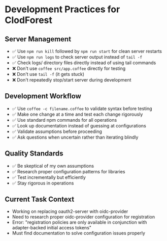 # Development Practices for ClodForest

## Server Management
- ✅ Use `npm run kill` followed by `npm run start` for clean server restarts
- ✅ Use `npm run logs` to check server output instead of `tail -f`
- ✅ Check logs/ directory files directly instead of using tail commands
- ❌ Don't use `coffee src/app.coffee` directly for testing
- ❌ Don't use `tail -f` (it gets stuck)
- ❌ Don't repeatedly stop/start server during development

## Development Workflow
- ✅ Use `coffee -c filename.coffee` to validate syntax before testing
- ✅ Make one change at a time and test each change rigorously
- ✅ Use standard npm commands for all operations
- ✅ Look up documentation instead of guessing at configurations
- ✅ Validate assumptions before proceeding
- ✅ Ask questions when uncertain rather than iterating blindly

## Quality Standards
- ✅ Be skeptical of my own assumptions
- ✅ Research proper configuration patterns for libraries
- ✅ Test incrementally but efficiently
- ✅ Stay rigorous in operations

## Current Task Context
- Working on replacing oauth2-server with oidc-provider
- Need to research proper oidc-provider configuration for registration
- Error: "registration policies are only available in conjunction with adapter-backed initial access tokens"
- Must find documentation to solve configuration issues properly
